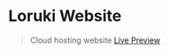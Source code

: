 # Loruki Website

> Cloud hosting website [Live Preview](https://pensive-wright-c334aa.netlify.app)

